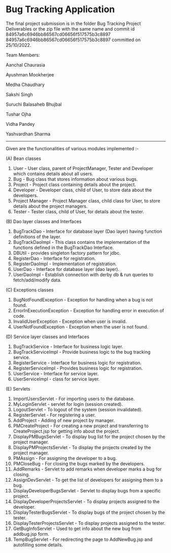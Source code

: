 # Bug Tracking Application


The final project submission is in the folder Bug Tracking Project Deliverables or the zip file with the same name and commit id  84957a6c6946bb86567cd06656f517575b3c8897 84957a6c6946bb86567cd06656f517575b3c8897 committed on 25/10/2022. 

Team Members:

Aanchal Chaurasia

Ayushman Mookherjee

Medha Chaudhary

Sakshi Singh

Suruchi Balasaheb Bhujbal

Tushar Ojha

Vidha Pandey

Yashvardhan Sharma

----------------------------------------------------------

Given are the functionalities of various modules implemented :-

(A) Bean classes

1. User - User class, parent of ProjectManager, Tester and Developer which contains details about all users.
2. Bug - Bug class that stores information about various bugs.
3. Project - Project class containing details about the project.
4. Developer - Developer class, child of User, to store data about the developers.
5. Project Manager - Project Manager class, child class for User, to store details about the project managers.
6. Tester - Tester class, child of User, for details about the tester.


(B) Dao layer classes and Interfaces

1. BugTrackDao - Interface for database layer (Dao layer) having function definitions of the layer.
2. BugTrackDaoImpl - This class contains the implementation of the functions defined in the BugTrackDao Interface.
3. DBUtil - provides singleton factory pattern for jdbc.
4. RegisterDao - Interface for registration.
5. RegisterDaoImpl - Implementation of registration.
6. UserDao - Interface for database layer (dao layer).
7. UserDaoImpl - Establish connection with derby db & run queries to fetch/add/modify data.

(C) Exceptions classes

1. BugNotFoundException - Exception for handling when a bug is not found.
2. ErrorInExecutionException - Exception for handling error in execution of code.
3. InvalidUserException - Exception when user is invalid.
4. UserNotFoundException - Exception when the user is not found.

(D) Service layer classes and Interfaces

1. BugTrackService - Interface for business logic layer.
2. BugTrackServiceImpl - Provide business logic to the bug tracking service.
3. RegisterService - Interface for business logic for registration.
4. RegisterServiceImpl - Provides business logic for registration.
5. UserService - Interface for service layer.
6. UserServiceImpl - class for service layer.

(E) Servlets

1. ImportUsersServlet - For importing users to the database.
2. MyLoginServlet - servlet for login (session created).
3. LogoutServlet - To logout of the system (session invalidated).
4. RegisterServlet - For registering a user.
5. AddProject - Adding of new project by manager.
6. PMCreateProject - For creating a new project and transferring to CreateProject.jsp for getting info about the project.
7. DisplayPMBugsServlet - To display bug list for the project chosen by the project manager.
8. DisplayPMProjectsServlet - To display the projects created by the project manager.
9. PMAssign - For assigning the developer to a bug.
10. PMCloseBug - For closing the bugs marked by the developers.
11. AddRemarks - Servlet to add remarks when developer marks a bug for closing.
12. AssignDevServlet - To get the list of developers for assigning them to a bug.
13. DisplayDeveloperBugsServlet - Servlet to display bugs from a specific project.
14. DisplayDeveloperProjectsServlet - To display projects assigned to the developer.
15. DisplayTesterBugsServlet - To display bugs of the project chosen by the tester.
16. DisplayTesterProjectsServlet - To display projects assigned to the tester.
17. GetBugInfoServlet - Used to get info about the new bug from addbug.jsp form.
18. TempBugServlet - For redirecting the page to AddNewBug.jsp and autofilling some details.
